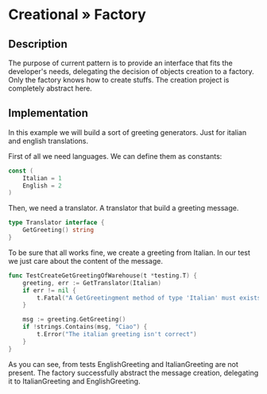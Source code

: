 # Creational » Factory

## Description

The purpose of current pattern is to provide an interface that fits the developer's needs, delegating the decision of objects creation to a factory. Only the factory knows how to create stuffs. The creation project is completely abstract here.

## Implementation

In this example we will build a sort of greeting generators. Just for italian and english translations.

First of all we need languages. We can define them as constants:

```go
const (
	Italian = 1
	English = 2
)
```

Then, we need a translator. A translator that build a greeting message.

```go
type Translator interface {
	GetGreeting() string
}
```

To be sure that all works fine, we create a greeting from Italian. In our test we just care about the content of the message.

```go
func TestCreateGetGreetingOfWarehouse(t *testing.T) {
	greeting, err := GetTranslator(Italian)
	if err != nil {
		t.Fatal("A GetGreetingment method of type 'Italian' must exists")
	}

	msg := greeting.GetGreeting()
	if !strings.Contains(msg, "Ciao") {
		t.Error("The italian greeting isn't correct")
	}
}
```

As you can see, from tests EnglishGreeting and ItalianGreeting are not present. The factory successfully abstract the message creation, delegating it to ItalianGreeting and EnglishGreeting.
